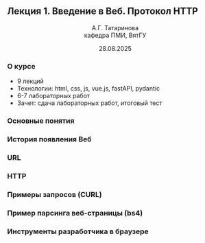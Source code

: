 ## Лекция 1. Введение в Веб. Протокол HTTP
<p style="text-align:center;">А.Г. Татаринова</br>кафедра ПМИ, ВятГУ</p>
<p style="text-align:center;">28.08.2025</p>


### О курсе
- 9 лекций
- Технологии: html, css, js, vue.js, fastAPI, pydantic
- 6-7 лабораторных работ
- Зачет: сдача лабораторных работ, итоговый тест

### Основные понятия

### История появления Веб

### URL

### HTTP

### Примеры запросов (CURL)

### Пример парсинга веб-страницы (bs4)

### Инструменты разработчика в браузере
